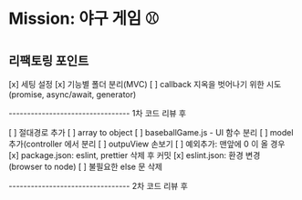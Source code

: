 # Mission: 야구 게임 ⚾️

## 리팩토링 포인트

[x] 세팅 설정
[x] 기능별 폴더 분리(MVC)
[ ] callback 지옥을 벗어나기 위한 시도(promise, async/await, generator)

--------------------------------- 1차 코드 리뷰 후

[ ] 절대경로 추가
[ ] array to object
[ ] baseballGame.js - UI 함수 분리
[ ] model 추가(controller 에서 분리
[ ] outpuView 손보기
[ ] 예외추가: 맨앞에 0 이 올 경우
[x] package.json: eslint, prettier 삭제 후 커밋
[x] eslint.json: 환경 변경 (browser to node)
[ ] 불필요한 else 문 삭제

--------------------------------- 2차 코드 리뷰 후
